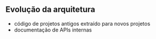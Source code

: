 ## Evolução da arquitetura

- código de projetos antigos extraído para novos projetos
- documentação de APIs internas
